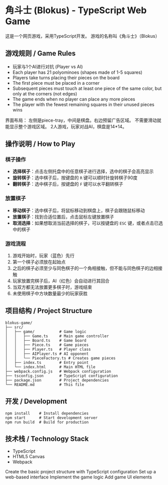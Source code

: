 # 角斗士 (Blokus) - TypeScript Web Game

这是一个网页游戏，采用TypeScript开发。
游戏的名称叫《角斗士》（Blokus）

## 游戏规则 / Game Rules

* 玩家与1个AI进行对抗 (Player vs AI)
* Each player has 21 polyominoes (shapes made of 1-5 squares)
* Players take turns placing their pieces on the board
* The first piece must be placed in a corner
* Subsequent pieces must touch at least one piece of the same color, but only at the corners (not edges)
* The game ends when no player can place any more pieces
* The player with the fewest remaining squares in their unused pieces wins

界面布局：
左侧是piece-tray，中间是棋盘。右边预留广告区域。
不需要滑动就能显示整个游戏区域。
2人游戏，玩家对战AI，棋盘是14*14。

## 操作说明 / How to Play

### 棋子操作

* **选择棋子**：点击左侧托盘中的任意棋子进行选择，选中的棋子会高亮显示
* **旋转棋子**：选中棋子后，按键盘的 `R` 键可以顺时针旋转棋子90度
* **翻转棋子**：选中棋子后，按键盘的 `F` 键可以水平翻转棋子

### 放置棋子

* **移动棋子**：选中棋子后，将鼠标移动到棋盘上，棋子会跟随鼠标移动
* **放置棋子**：找到合适位置后，点击鼠标左键放置棋子
* **取消选择**：如果想取消当前选择的棋子，可以按键盘的 `ESC` 键，或者点击已选中的棋子

### 游戏流程

1. 游戏开始时，玩家（蓝色）先行
2. 第一个棋子必须放在起始点
3. 之后的棋子必须至少与同色棋子的一个角相接触，但不能与同色棋子的边相接触
4. 玩家放置完棋子后，AI（红色）会自动进行其回合
5. 当双方都无法放置更多棋子时，游戏结束
6. 未使用棋子中方块数量最少的玩家获胜

## 项目结构 / Project Structure

```
blokus-game/
├── src/
│   ├── game/           # Game logic
│   │   ├── Game.ts     # Main game controller
│   │   ├── Board.ts    # Game board
│   │   ├── Piece.ts    # Game pieces
│   │   ├── Player.ts   # Player class
│   │   ├── AIPlayer.ts # AI opponent
│   │   └── PieceFactory.ts # Creates game pieces
│   ├── index.ts        # Entry point
│   └── index.html      # Main HTML file
├── webpack.config.js   # Webpack configuration
├── tsconfig.json       # TypeScript configuration
├── package.json        # Project dependencies
└── README.md           # This file
```

## 开发 / Development

```
npm install    # Install dependencies
npm start      # Start development server
npm run build  # Build for production
```

## 技术栈 / Technology Stack

* TypeScript
* HTML5 Canvas
* Webpack

Create the basic project structure with TypeScript configuration
Set up a web-based interface
Implement the game logic
Add game UI elements
